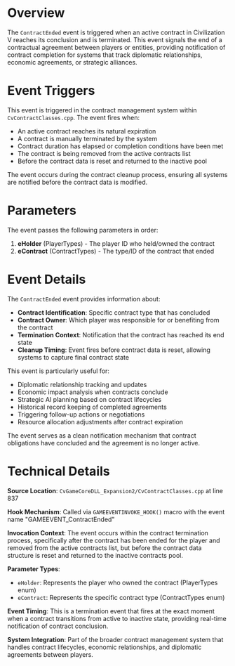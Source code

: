 # Overview

The `ContractEnded` event is triggered when an active contract in Civilization V reaches its conclusion and is terminated. This event signals the end of a contractual agreement between players or entities, providing notification of contract completion for systems that track diplomatic relationships, economic agreements, or strategic alliances.

# Event Triggers

This event is triggered in the contract management system within `CvContractClasses.cpp`. The event fires when:

- An active contract reaches its natural expiration
- A contract is manually terminated by the system
- Contract duration has elapsed or completion conditions have been met
- The contract is being removed from the active contracts list
- Before the contract data is reset and returned to the inactive pool

The event occurs during the contract cleanup process, ensuring all systems are notified before the contract data is modified.

# Parameters

The event passes the following parameters in order:

1. **eHolder** (PlayerTypes) - The player ID who held/owned the contract
2. **eContract** (ContractTypes) - The type/ID of the contract that ended

# Event Details

The `ContractEnded` event provides information about:

- **Contract Identification**: Specific contract type that has concluded
- **Contract Owner**: Which player was responsible for or benefiting from the contract
- **Termination Context**: Notification that the contract has reached its end state
- **Cleanup Timing**: Event fires before contract data is reset, allowing systems to capture final contract state

This event is particularly useful for:
- Diplomatic relationship tracking and updates
- Economic impact analysis when contracts conclude
- Strategic AI planning based on contract lifecycles
- Historical record keeping of completed agreements
- Triggering follow-up actions or negotiations
- Resource allocation adjustments after contract expiration

The event serves as a clean notification mechanism that contract obligations have concluded and the agreement is no longer active.

# Technical Details

**Source Location**: `CvGameCoreDLL_Expansion2/CvContractClasses.cpp` at line 837

**Hook Mechanism**: Called via `GAMEEVENTINVOKE_HOOK()` macro with the event name "GAMEEVENT_ContractEnded"

**Invocation Context**: The event occurs within the contract termination process, specifically after the contract has been ended for the player and removed from the active contracts list, but before the contract data structure is reset and returned to the inactive contracts pool.

**Parameter Types**: 
- `eHolder`: Represents the player who owned the contract (PlayerTypes enum)
- `eContract`: Represents the specific contract type (ContractTypes enum)

**Event Timing**: This is a termination event that fires at the exact moment when a contract transitions from active to inactive state, providing real-time notification of contract conclusion.

**System Integration**: Part of the broader contract management system that handles contract lifecycles, economic relationships, and diplomatic agreements between players.